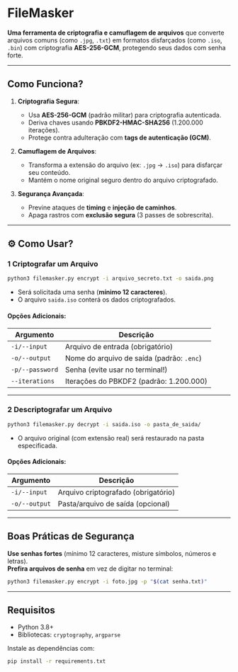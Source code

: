 # **FileMasker**

**Uma ferramenta de criptografia e camuflagem de arquivos** que converte arquivos comuns (como `.jpg`, `.txt`) em formatos disfarçados (como `.iso`, `.bin`) com criptografia **AES-256-GCM**, protegendo seus dados com senha forte.  

---

##  **Como Funciona?**  

1. **Criptografia Segura**:  
   - Usa **AES-256-GCM** (padrão militar) para criptografia autenticada.  
   - Deriva chaves usando **PBKDF2-HMAC-SHA256** (1.200.000 iterações).  
   - Protege contra adulteração com **tags de autenticação (GCM)**.  

2. **Camuflagem de Arquivos**:  
   - Transforma a extensão do arquivo (ex: `.jpg` → `.iso`) para disfarçar seu conteúdo.  
   - Mantém o nome original seguro dentro do arquivo criptografado.  

3. **Segurança Avançada**:  
   - Previne ataques de **timing** e **injeção de caminhos**.  
   - Apaga rastros com **exclusão segura** (3 passes de sobrescrita).  

---

## ⚙ **Como Usar?**  

### **1 Criptografar um Arquivo**  
```bash
python3 filemasker.py encrypt -i arquivo_secreto.txt -o saida.png
```
- Será solicitada uma senha (**mínimo 12 caracteres**).  
- O arquivo `saida.iso` conterá os dados criptografados.  

#### **Opções Adicionais**:  
| Argumento       | Descrição                                  |  
|-----------------|-------------------------------------------|  
| `-i/--input`    | Arquivo de entrada (obrigatório)          |  
| `-o/--output`   | Nome do arquivo de saída (padrão: `.enc`) |  
| `-p/--password` | Senha (evite usar no terminal!)           |  
| `--iterations`  | Iterações do PBKDF2 (padrão: 1.200.000)  |  

---

### **2 Descriptografar um Arquivo**  
```bash
python3 filemasker.py decrypt -i saida.iso -o pasta_de_saida/
```
- O arquivo original (com extensão real) será restaurado na pasta especificada.  

#### **Opções Adicionais**:  
| Argumento       | Descrição                                  |  
|-----------------|-------------------------------------------|  
| `-i/--input`    | Arquivo criptografado (obrigatório)       |  
| `-o/--output`   | Pasta/arquivo de saída (opcional)         |  

---

##  **Boas Práticas de Segurança**  
 **Use senhas fortes** (mínimo 12 caracteres, misture símbolos, números e letras).  
 **Prefira arquivos de senha** em vez de digitar no terminal:  
   ```bash
   python3 filemasker.py encrypt -i foto.jpg -p "$(cat senha.txt)"
   ```  
---

##  **Requisitos**  
- Python 3.8+  
- Bibliotecas: `cryptography`, `argparse`  

Instale as dependências com:  
```bash
pip install -r requirements.txt
```
